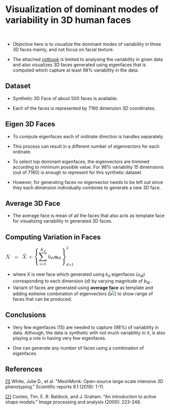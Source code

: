 # Visualization of dominant modes of variability in 3D human faces
 
 * Objective here is to visualize the dominant modes of variability in three 3D faces mainly, and not focus on facial texture. <!-- Though, typically Active Shape Model (ASM) is used to extract the texture of the interested object with a base (template) model using an extension of eigenvector algorithm.  -->


* The attached [notbook](eigen3dmodel_for_active_shape_model.ipynb) is limited to analysing the variability in given data and also visualizes 3D faces generated using eigenfaces that is computed which capture at least 98% variability in the data.  


## Dataset

 * Synthetic 3D Face of about 500 faces is available.

 * Each of the faces is represented by 7160 dimension 3D coordinates.  


## Eigen 3D Faces

 * To compute eigenfaces each of ordinate direction is handles separately. 

 * This process can result in a different number of eigenvectors for each ordinate. 

 * To select top dominant eigenfaces, the eigenvectors are trimmed according to minimum possible value. For 98% variability 15 dimensions (out of 7160) is enough to represent for this synthetic dataset. 

 * However, for generating faces no eigenvector needs to be left out since they each dimension individually combines to generate a new 3D face.




## Average 3D Face

 * The average face is mean of all the faces that also acts as template face for visualizing variability in generated 3D faces. 




## Computing Variation in Faces

<!-- ![](https://latex.codecogs.com/svg.latex?$$X&space;\&space;\approx&space;\&space;\bar{X}&space;&plus;&space;\sum_{i=1}^{k}&space;b_i&space;\mathbf{u_i}$$) -->

<!-- ![](https://latex.codecogs.com/svg.latex?$$X&space;\&space;=&space;\&space;\bar{X}&space;&plus;&space;\left&space;\{&space;\sum_{i=1}^{K_d}&space;b_{di}&space;\mathbf{u}_{di}&space;\right\}_{d=1}^3&space;$$) -->

![](resources/face_gen.png)

 * where X is new face which generated using $k_d$ eigenfaces ($u_{di}$) corresponding to each dimension ($d$) by varying magnitude of $b_{di}$ . 
 
 * Variant of faces are generated using **average face** as template and adding extreme combination of eigenvectors (![](https://latex.codecogs.com/svg.latex?$&space;-3&space;\sqrt{\lambda}&space;\le&space;b_{di}&space;\le&space;3&space;\sqrt{\lambda}&space;$)) to show range of faces that can be produced.  


<!-- $X \ \approx \  \bar{X}  + \sum_{i=1}^{k} b_i \mathbf{u_i} $ \\ -->


<!-- $ -3 \sqrt{\lambda} \le bi \le 3 \sqrt{\lambda} $ -->


## Conclusions
 
 * Very few eigenfaces (15) are needed to capture (98%) of variability in data. Although, the data is synthetic with not much variability in it, is also playing a role in having very few eigenfaces.

 * One can generate any number of faces using a combination of eigenfaces.   




## References

[[1]](resources/MeshMonkintensive3Dphenotyping.pdf) White, Julie D., et al. "MeshMonk: Open-source large-scale intensive 3D phenotyping." Scientific reports 9.1 (2019): 1-11.

[[2]](resources/An_Introduction_to_ActiveShapeModels.pdf) Cootes, Tim, E. R. Baldock, and J. Graham. "An introduction to active shape models." Image processing and analysis (2000): 223-248.



